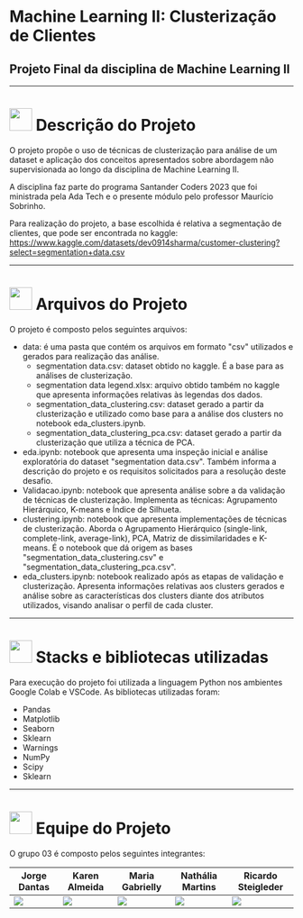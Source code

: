 # Machine Learning II: Clusterização de Clientes

## Projeto Final da disciplina de Machine Learning II

--------------------------------------------------------------------------
<h1> <img height="40" width="40" src= "https://github.com/GabriellyAnisio/ML_Customer_Clustering/assets/89808695/e9318220-fe37-4c4d-b7bc-480f38361cd8" /> Descrição do Projeto </h1>

O projeto propõe o uso de técnicas de clusterização para análise de um dataset e aplicação dos conceitos apresentados sobre abordagem não supervisionada ao longo da disciplina de Machine Learning II. 

A disciplina faz parte do programa Santander Coders 2023 que foi ministrada pela Ada Tech e o presente módulo pelo professor Maurício Sobrinho.

Para realização do projeto, a base escolhida é relativa a segmentação de clientes, que pode ser encontrada no kaggle: https://www.kaggle.com/datasets/dev0914sharma/customer-clustering?select=segmentation+data.csv

------------------------------------------------------------------------------
<h1> <img height="40" width="40" src= "https://github.com/GabriellyAnisio/ML_Customer_Clustering/assets/89808695/bdfe7ffc-b013-4b1c-b00e-93ae247fc0a2" /> Arquivos do Projeto </h1>

O projeto é composto pelos seguintes arquivos:
- data: é uma pasta que contém os arquivos em formato "csv" utilizados e gerados para realização das análise.
  - segmentation data.csv: dataset obtido no kaggle. É a base para as análises de clusterização.
  - segmentation data legend.xlsx: arquivo obtido também no kaggle que apresenta informações relativas às legendas dos dados.
  - segmentation_data_clustering.csv: dataset gerado a partir da clusterização e utilizado como base para a análise dos clusters no notebook eda_clusters.ipynb.
  - segmentation_data_clustering_pca.csv: dataset gerado a partir da clusterização que utiliza a técnica de PCA.
- eda.ipynb: notebook que apresenta uma inspeção inicial e análise exploratória do dataset "segmentation data.csv". Também informa a descrição do projeto e os requisitos solicitados para a resolução deste desafio.
- Validacao.ipynb: notebook que apresenta análise sobre a da validação de técnicas de clusterização. Implementa as técnicas: Agrupamento Hierárquico, K-means e Índice de Silhueta.
- clustering.ipynb: notebook que apresenta implementações de técnicas de clusterização. Aborda o Agrupamento Hierárquico (single-link, complete-link, average-link), PCA, Matriz de dissimilaridades e K-means. É o notebook que dá origem as bases "segmentation_data_clustering.csv" e "segmentation_data_clustering_pca.csv".
- eda_clusters.ipynb: notebook realizado após as etapas de validação e clusterização. Apresenta informações relativas aos clusters gerados e análise sobre as características dos clusters diante dos atributos utilizados, visando analisar o perfil de cada cluster.

---------------------------------------------------------------------------

<h1> <img height="40" width="40" src= "https://github.com/GabriellyAnisio/ML_Customer_Clustering/assets/89808695/fc4d9a1f-b635-48d5-a92b-85f122850016" /> Stacks e bibliotecas utilizadas </h1>

Para execução do projeto foi utilizada a linguagem Python nos ambientes Google Colab e VSCode.
As bibliotecas utilizadas foram:
- Pandas
- Matplotlib
- Seaborn
- Sklearn
- Warnings
- NumPy
- Scipy
- Sklearn

----------------------------------------------------------------------------
<h1> <img height="40" width="40" src= "https://github.com/GabriellyAnisio/ML_Customer_Clustering/assets/89808695/048765de-d55b-4738-a7c9-f5d6c270a3ec" /> Equipe do Projeto </h1>

O grupo 03 é composto pelos seguintes integrantes:

|  **Jorge Dantas**  |  **Karen Almeida** | **Maria Gabrielly** | **Nathália Martins**  | **Ricardo Steigleder** |
| ---------------------- | ------------------- | ------------------- | ------------------- | ------------------- |
| <a href="https://www.linkedin.com/in/jorge-dantas-0952bb239/" target="_blank"><img loading="lazy" src="https://img.shields.io/badge/-LinkedIn-%230077B5?style=for-the-badge&logo=linkedin&logoColor=white" target="_blank"></a> |  <a href="https://www.linkedin.com/in/karen-almeida-neves/" target="_blank"><img loading="lazy" src="https://img.shields.io/badge/-LinkedIn-%230077B5?style=for-the-badge&logo=linkedin&logoColor=white" target="_blank"></a> | <a href="https://www.linkedin.com/in/maria-gabrielly-a-santana-707264204/" target="_blank"><img loading="lazy" src="https://img.shields.io/badge/-LinkedIn-%230077B5?style=for-the-badge&logo=linkedin&logoColor=white" target="_blank"></a> | <a href="https://www.linkedin.com/in/nathaliamartinss/" target="_blank"><img loading="lazy" src="https://img.shields.io/badge/-LinkedIn-%230077B5?style=for-the-badge&logo=linkedin&logoColor=white" target="_blank"></a> |  <a href="https://www.linkedin.com/in/ricardoendres/" target="_blank"><img loading="lazy" src="https://img.shields.io/badge/-LinkedIn-%230077B5?style=for-the-badge&logo=linkedin&logoColor=white" target="_blank"></a> |




